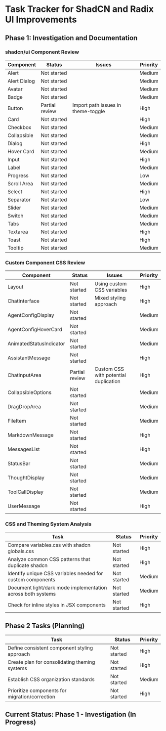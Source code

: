 # Task Tracker for ShadCN and Radix UI Improvements

## Phase 1: Investigation and Documentation

### shadcn/ui Component Review

| Component | Status | Issues | Priority |
|-----------|--------|--------|----------|
| Alert | Not started | | Medium |
| Alert Dialog | Not started | | Medium |
| Avatar | Not started | | Medium |
| Badge | Not started | | Medium |
| Button | Partial review | Import path issues in theme-toggle | High |
| Card | Not started | | High |
| Checkbox | Not started | | Medium |
| Collapsible | Not started | | Medium |
| Dialog | Not started | | High |
| Hover Card | Not started | | Medium |
| Input | Not started | | High |
| Label | Not started | | Medium |
| Progress | Not started | | Low |
| Scroll Area | Not started | | Medium |
| Select | Not started | | High |
| Separator | Not started | | Low |
| Slider | Not started | | Medium |
| Switch | Not started | | Medium |
| Tabs | Not started | | Medium |
| Textarea | Not started | | High |
| Toast | Not started | | High |
| Tooltip | Not started | | Medium |

### Custom Component CSS Review

| Component | Status | Issues | Priority |
|-----------|--------|--------|----------|
| Layout | Not started | Using custom CSS variables | High |
| ChatInterface | Not started | Mixed styling approach | High |
| AgentConfigDisplay | Not started | | Medium |
| AgentConfigHoverCard | Not started | | Medium |
| AnimatedStatusIndicator | Not started | | Medium |
| AssistantMessage | Not started | | High |
| ChatInputArea | Partial review | Custom CSS with potential duplication | High |
| CollapsibleOptions | Not started | | Medium |
| DragDropArea | Not started | | Medium |
| FileItem | Not started | | Medium |
| MarkdownMessage | Not started | | High |
| MessagesList | Not started | | High |
| StatusBar | Not started | | Medium |
| ThoughtDisplay | Not started | | Medium |
| ToolCallDisplay | Not started | | Medium |
| UserMessage | Not started | | High |

### CSS and Theming System Analysis

| Task | Status | Priority |
|------|--------|----------|
| Compare variables.css with shadcn globals.css | Not started | High |
| Analyze common CSS patterns that duplicate shadcn | Not started | High |
| Identify unique CSS variables needed for custom components | Not started | Medium |
| Document light/dark mode implementation across both systems | Not started | Medium |
| Check for inline styles in JSX components | Not started | High |

## Phase 2 Tasks (Planning)

| Task | Status | Priority |
|------|--------|----------|
| Define consistent component styling approach | Not started | High |
| Create plan for consolidating theming systems | Not started | High |
| Establish CSS organization standards | Not started | Medium |
| Prioritize components for migration/correction | Not started | High |

## Current Status: Phase 1 - Investigation (In Progress)